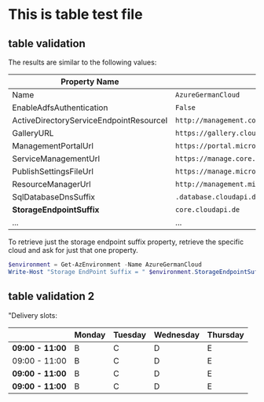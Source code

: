 # This is table test file

## table validation
The results are similar to the following values:

| Property Name | Value |
|----|----|
| Name | `AzureGermanCloud` |
| EnableAdfsAuthentication | `False` |
| ActiveDirectoryServiceEndpointResourceI | `http://management.core.cloudapi.de/` |
| GalleryURL | `https://gallery.cloudapi.de/` |
| ManagementPortalUrl | `https://portal.microsoftazure.de/` |
| ServiceManagementUrl | `https://manage.core.cloudapi.de/` |
| PublishSettingsFileUrl| `https://manage.microsoftazure.de/publishsettings/index` |
| ResourceManagerUrl | `http://management.microsoftazure.de/` |
| SqlDatabaseDnsSuffix | `.database.cloudapi.de` |
| **StorageEndpointSuffix** | `core.cloudapi.de` |
| ... | ... |
To retrieve just the storage endpoint suffix property, retrieve the specific cloud and ask for just that one property.

```powershell
$environment = Get-AzEnvironment -Name AzureGermanCloud
Write-Host "Storage EndPoint Suffix = " $environment.StorageEndpointSuffix
```


## table validation 2
"Delivery slots:

| |**Monday**|**Tuesday**|**Wednesday**|**Thursday**|
|-|-------|-------|-------|-------|
|**09:00 - 11:00**|B|C|D|E|
|09:00 - 11:00|B|C|D|E|
|**09:00 - 11:00**|B|C|D|E|
|**09:00 - 11:00**|B|C|D|E|